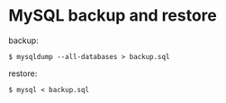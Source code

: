 # MySQL backup and restore

backup:

	$ mysqldump --all-databases > backup.sql

restore:

	$ mysql < backup.sql
